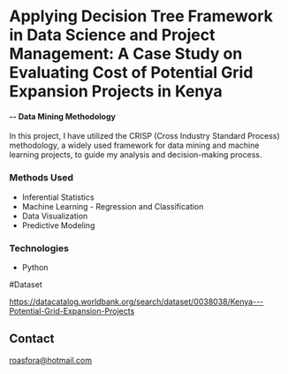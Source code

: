 # Applying Decision Tree Framework in Data Science and Project Management: A Case Study on Evaluating Cost of Potential Grid Expansion Projects in Kenya

#### -- Data Mining Methodology 

In this project, I have utilized the CRISP (Cross Industry Standard Process) methodology, a widely used framework for data mining and machine learning projects, to guide my analysis and decision-making process.

### Methods Used
* Inferential Statistics
* Machine Learning - Regression and Classification
* Data Visualization
* Predictive Modeling

### Technologies
* Python

#Dataset 

https://datacatalog.worldbank.org/search/dataset/0038038/Kenya---Potential-Grid-Expansion-Projects


## Contact
roasfora@hotmail.com
